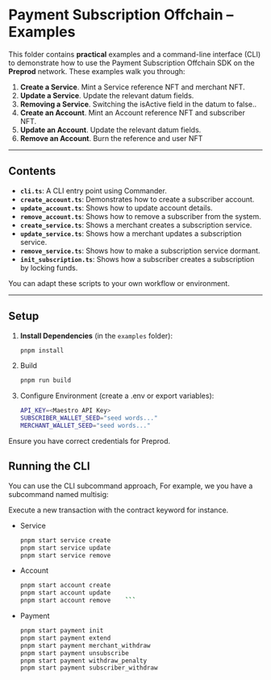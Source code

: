 # Payment Subscription Offchain – Examples

This folder contains **practical** examples and a command-line interface (CLI) to demonstrate how to use the Payment Subscription Offchain SDK on the **Preprod** network. These examples walk you through:

1. **Create a Service**. Mint a Service reference NFT and merchant NFT.
2. **Update a Service**. Update the relevant datum fields.
3. **Removing a Service**. Switching the isActive field in the datum to false..
4. **Create an Account**. Mint an Account reference NFT and subscriber NFT.
5. **Update an Account**. Update the relevant datum fields.
5. **Remove an Account**. Burn the reference and user NFT

---

## Contents

- **`cli.ts`**: A CLI entry point using Commander.  
- **`create_account.ts`**: Demonstrates how to create a subscriber account.  
- **`update_account.ts`**: Shows how to update account details.  
- **`remove_account.ts`**: Shows how to remove a subscriber from the system.
- **`create_service.ts`**: Shows a merchant creates a subscription service.
- **`update_service.ts`**: Shows how a merchant updates a subscription service.
- **`remove_service.ts`**: Shows how to make a subscription service dormant.
- **`init_subscription.ts`**: Shows how a subscriber creates a subscription by locking funds.

You can adapt these scripts to your own workflow or environment.

---

## Setup

1. **Install Dependencies** (in the `examples` folder):
   ```bash
   pnpm install
   ```
1. Build
    ```bash
    pnpm run build
    ```
1. Configure Environment (create a .env or export variables):
    ```bash
    API_KEY=<Maestro API Key>
    SUBSCRIBER_WALLET_SEED="seed words..."
    MERCHANT_WALLET_SEED="seed words..."
    ```
Ensure you have correct credentials for Preprod.

## Running the CLI

You can use the CLI subcommand approach, For example, we you have a subcommand named multisig:

Execute a new transaction with the contract keyword for instance.
- Service

    ```bash
    pnpm start service create
    pnpm start service update
    pnpm start service remove
    ```
- Account

    ```bash
    pnpm start account create
    pnpm start account update
    pnpm start account remove    ```

- Payment

    ```bash
    pnpm start payment init
    pnpm start payment extend
    pnpm start payment merchant_withdraw
    pnpm start payment unsubscribe
    pnpm start payment withdraw_penalty
    pnpm start payment subscriber_withdraw
    ```
